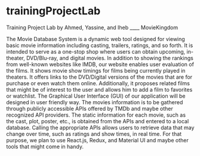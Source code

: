 # trainingProjectLab
Training Project Lab by Ahmed, Yassine, and Iheb ____ MovieKingdom

The Movie Database System is a dynamic web tool designed for viewing basic movie
information including casting, trailers, ratings, and so forth. It is intended to serve as a one-stop
shop where users can obtain upcoming, in-theater, DVD/Blu-ray, and digital movies.
In addition to showing the rankings from well-known websites like IMDB, our website enables
user evaluation of the films. It shows movie show timings for films being currently played in
theaters. It offers links to the DVD/Digital versions of the movies that are for purchase or even
watch them online. Additionally, it proposes related films that might be of interest to the user
and allows him to add a film to favorites or watchlist.
The Graphical User Interface (GUI) of our application will be designed in user friendly way. The
movies information is to be gathered through publicly accessible APIs offered by TMDb and
maybe other recognized API providers. The static information for each movie, such as the cast,
plot, poster, etc., is obtained from the APIs and entered to a local database. Calling the
appropriate APIs allows users to retrieve data that may change over time, such as ratings and
show times, in real time.
For that purpose, we plan to use React.js, Redux, and Material UI and maybe other tools that
might come in handy. 
